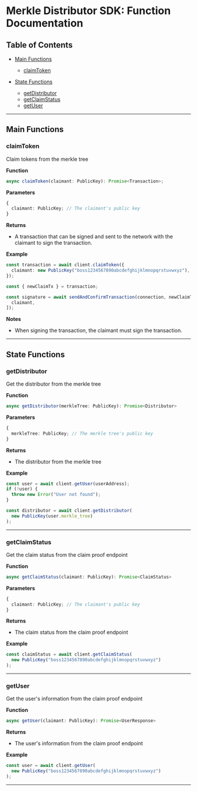 # Merkle Distributor SDK: Function Documentation

## Table of Contents

- [Main Functions](#main-functions)

  - [claimToken](#claimToken)

- [State Functions](#state-functions)

  - [getDistributor](#getDistributor)
  - [getClaimStatus](#getClaimStatus)
  - [getUser](#getUser)

---

## Main Functions

### claimToken

Claim tokens from the merkle tree

**Function**

```typescript
async claimToken(claimant: PublicKey): Promise<Transaction>;
```

**Parameters**

```typescript
{
  claimant: PublicKey; // The claimant's public key
}
```

**Returns**

- A transaction that can be signed and sent to the network with the claimant to sign the transaction.

**Example**

```typescript
const transaction = await client.claimToken({
  claimant: new PublicKey("boss1234567890abcdefghijklmnopqrstuvwxyz"),
});

const { newClaimTx } = transaction;

const signature = await sendAndConfirmTransaction(connection, newClaimTx, [
  claimant,
]);
```

**Notes**

- When signing the transaction, the claimant must sign the transaction.

---

## State Functions

### getDistributor

Get the distributor from the merkle tree

**Function**

```typescript
async getDistributor(merkleTree: PublicKey): Promise<Distributor>
```

**Parameters**

```typescript
{
  merkleTree: PublicKey; // The merkle tree's public key
}
```

**Returns**

- The distributor from the merkle tree

**Example**

```typescript
const user = await client.getUser(userAddress);
if (!user) {
  throw new Error("User not found");
}

const distributor = await client.getDistributor(
  new PublicKey(user.merkle_tree)
);
```

---

### getClaimStatus

Get the claim status from the claim proof endpoint

**Function**

```typescript
async getClaimStatus(claimant: PublicKey): Promise<ClaimStatus>
```

**Parameters**

```typescript
{
  claimant: PublicKey; // The claimant's public key
}
```

**Returns**

- The claim status from the claim proof endpoint

**Example**

```typescript
const claimStatus = await client.getClaimStatus(
  new PublicKey("boss1234567890abcdefghijklmnopqrstuvwxyz")
);
```

---

### getUser

Get the user's information from the claim proof endpoint

**Function**

```typescript
async getUser(claimant: PublicKey): Promise<UserResponse>
```

**Returns**

- The user's information from the claim proof endpoint

**Example**

```typescript
const user = await client.getUser(
  new PublicKey("boss1234567890abcdefghijklmnopqrstuvwxyz")
);
```

---
